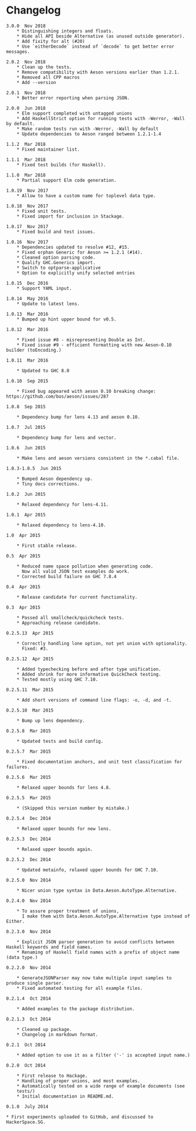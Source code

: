 Changelog
=========
    3.0.0  Nov 2018
        * Distinguishing integers and floats.
        * Hide all API beside Alternative (as unused outside generator).
        * Add fixity for alt (#20)
        * Use `eitherDecode` instead of `decode` to get better error messages.

    2.0.2  Nov 2018
        * Clean up the tests.
        * Remove compatibility with Aeson versions earlier than 1.2.1.
        * Removed all CPP macros
        * Add --version

    2.0.1  Nov 2018
        * Better error reporting when parsing JSON.

    2.0.0  Jun 2018
        * Elm support completed with untagged unions
        * Add HaskellStrict option for running tests with -Werror, -Wall by default.
        * Make random tests run with -Werror, -Wall by default
        * Update dependencies to Aeson ranged between 1.2.1-1.4

    1.1.2  Mar 2018
        * Fixed maintainer list.

    1.1.1  Mar 2018
        * Fixed test builds (for Haskell).

    1.1.0  Mar 2018
        * Partial support Elm code generation.

    1.0.19  Nov 2017
        * Allow to have a custom name for toplevel data type.

    1.0.18  Nov 2017
        * Fixed unit tests.
        * Fixed import for inclusion in Stackage.

    1.0.17  Nov 2017
        * Fixed build and test issues.

    1.0.16  Nov 2017
        * Dependencies updated to resolve #12, #15.
        * Fixed orphan Generic for Aeson >= 1.2.1 (#14).
        * Cleaned option parsing code.
        * Qualify GHC.Generics import.
        * Switch to optparse-applicative
        * Option to explicitly unify selected entries

    1.0.15  Dec 2016
        * Support YAML input.

    1.0.14  May 2016
        * Update to latest lens.

    1.0.13  Mar 2016
        * Bumped up hint upper bound for v0.5.

    1.0.12  Mar 2016

        * Fixed issue #8 - misrepresenting Double as Int.
        * Fixed issue #9 - efficient formatting with new Aeson-0.10 builder (toEncoding.)

    1.0.11  Mar 2016

        * Updated to GHC 8.0

    1.0.10  Sep 2015

        * Fixed bug appeared with aeson 0.10 breaking change:
	https://github.com/bos/aeson/issues/287

    1.0.8  Sep 2015

        * Dependency bump for lens 4.13 and aeson 0.10.

    1.0.7  Jul 2015

        * Dependency bump for lens and vector.

    1.0.6  Jun 2015

        * Make lens and aeson versions consistent in the *.cabal file.

    1.0.3-1.0.5  Jun 2015

        * Bumped Aeson dependency up.
        * Tiny docs corrections.

    1.0.2  Jun 2015

        * Relaxed dependency for lens-4.11.

    1.0.1  Apr 2015

        * Relaxed dependency to lens-4.10.

    1.0  Apr 2015

        * First stable release.

    0.5  Apr 2015

        * Reduced name space pollution when generating code.
          Now all valid JSON test examples do work.
        * Corrected build failure on GHC 7.8.4

    0.4  Apr 2015

        * Release candidate for current functionality.

    0.3  Apr 2015

        * Passed all smallcheck/quickcheck tests.
        * Approaching release candidate.

    0.2.5.13  Apr 2015

        * Correctly handling lone option, not yet union with optionality.
          Fixed: #3.

    0.2.5.12  Apr 2015

        * Added typechecking before and after type unification.
        * Added shrink for more informative QuickCheck testing.
        * Tested mostly using GHC 7.10.

    0.2.5.11  Mar 2015

        * Add short versions of command line flags: -o, -d, and -t.

    0.2.5.10  Mar 2015

        * Bump up lens dependency.

    0.2.5.8  Mar 2015

        * Updated tests and build config.

    0.2.5.7  Mar 2015

        * Fixed documentation anchors, and unit test classification for failures.

    0.2.5.6  Mar 2015

        * Relaxed upper bounds for lens 4.8.

    0.2.5.5  Mar 2015

        * (Skipped this version number by mistake.)

    0.2.5.4  Dec 2014

        * Relaxed upper bounds for new lens.

    0.2.5.3  Dec 2014

        * Relaxed upper bounds again.

    0.2.5.2  Dec 2014

        * Updated metainfo, relaxed upper bounds for GHC 7.10.

    0.2.5.0  Nov 2014

        * Nicer union type syntax in Data.Aeson.AutoType.Alternative.

    0.2.4.0  Nov 2014

        * To assure proper treatment of unions,
          I make them with Data.Aeson.AutoType.Alternative type instead of Either.

    0.2.3.0  Nov 2014

        * Explicit JSON parser generation to avoid conflicts between Haskell keywords and field names.
        * Renaming of Haskell field names with a prefix of object name (data type.)

    0.2.2.0  Nov 2014

        * GenerateJSONParser may now take multiple input samples to produce single parser.
        * Fixed automated testing for all example files.

    0.2.1.4  Oct 2014

        * Added examples to the package distribution.

    0.2.1.3  Oct 2014

        * Cleaned up package.
        * Changelog in markdown format.

    0.2.1  Oct 2014

        * Added option to use it as a filter ('-' is accepted input name.)

    0.2.0  Oct 2014

        * First release to Hackage.
        * Handling of proper unions, and most examples.
        * Automatically tested on a wide range of example documents (see
        tests/)
        * Initial documentation in README.md.

    0.1.0  July 2014

	* First experiments uploaded to GitHub, and discussed to
	HackerSpace.SG.
